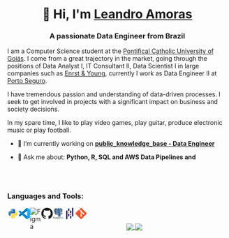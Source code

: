 <h1 align="center">👋 Hi, I'm <a href="https://www.linkedin.com/in/leandro-amoras/">Leandro Amoras</a></h1>
<h3 align="center">A passionate Data Engineer from Brazil</h3>

I am a Computer Science student at the [Pontifical Catholic University of Goiás](https://pt.wikipedia.org/wiki/Pontif%C3%ADcia_Universidade_Cat%C3%B3lica_de_Goi%C3%A1s). I come from a great trajectory in the market, going through the positions of Data Analyst I, IT Consultant II, Data Scientist I in large companies such as [Enrst & Young](https://pt.wikipedia.org/wiki/Ernst_%26_Young), currently I work as Data Engineer II at [Porto Seguro](https://pt.wikipedia.org/wiki/Porto_(empresa)).

I have tremendous passion and understanding of data-driven processes. I seek to get involved in projects with a significant impact on business and society decisions.

In my spare time, I like to play video games, play guitar, produce electronic music or play football.

- 🔭 I’m currently working on **[public_knowledge_base - Data Engineer](https://github.com/amorasavellar/public_knowledge_base)**

- 💬 Ask me about: **Python, R, SQL and AWS Data Pipelines and**

<br />
<br />

### Languages and Tools:

<img align="left" alt="python" width="26px" src="https://raw.githubusercontent.com/devicons/devicon/master/icons/python/python-original.svg" />

<img align="left" alt="visual studio code" width="26px" src="https://raw.githubusercontent.com/github/explore/80688e429a7d4ef2fca1e82350fe8e3517d3494d/topics/visual-studio-code/visual-studio-code.png" />

<img align="left" alt="Figma" width="26px" src="https://www.vectorlogo.zone/logos/figma/figma-icon.svg" />

<img align="left" alt="Github" width="26px" src="/assets/GitHub.png" />

<img align="left" alt="PostgreSQL" width="26px" src="https://raw.githubusercontent.com/devicons/devicon/master/icons/postgresql/postgresql-original-wordmark.svg" />

<img align="left" alt="Pandas" width="26px" src="https://raw.githubusercontent.com/devicons/devicon/2ae2a900d2f041da66e950e4d48052658d850630/icons/pandas/pandas-original.svg" />

<img align="left" alt="GitHub" width="26px" src="https://raw.githubusercontent.com/devicons/devicon/master/icons/git/git-original.svg" />

<br />

<br />
<div align="center">
    <a href="https://github.com/anuraghazra/github-readme-stats">
        <img height="200" align="center" src="https://github-readme-stats-sigma-five.vercel.app/api?username=amorasavellar&show_icons=true&theme=dracula" style="max-width: 100%;">
    </a>
    <a href="https://github.com/anuraghazra/github-readme-stats">
        <img height="200" align="center" src="https://github-readme-stats-sigma-five.vercel.app/api/top-langs/?username=amorasavellar&show_icons=true&theme=dracula&layout=donut" style="max-width: 100%;">
    </a>
</div>